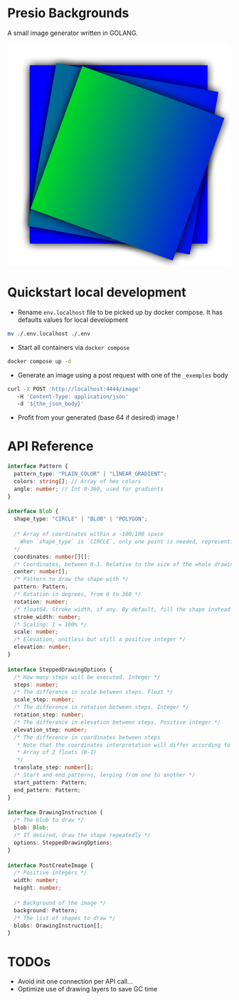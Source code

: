 # Presio Backgrounds

A small image generator written in GOLANG.

![test](./generator/out.png)

# Quickstart local development

- Rename `env.localhost` file to be picked up by docker compose. It has defaults values for local development

```bash
mv ./.env.localhost ./.env
```

- Start all containers via `docker compose`

```bash
docker compose up -d
```

- Generate an image using a post request with one of the `_exemples` body

```bash
curl -X POST 'http://localhost:4444/image'
   -H 'Content-Type: application/json'
   -d '${the_json_body}'
```

- Profit from your generated (base 64 if desired) image !

# API Reference

```typescript
interface Pattern {
  pattern_type: "PLAIN_COLOR" | "LINEAR_GRADIENT";
  colors: string[]; // Array of hex colors
  angle: number; // Int 0-360, used for gradients
}

interface Blob {
  shape_type: "CIRCLE" | "BLOB" | "POLYGON";

  /* Array of coordinates within a -100;100 space
    When `shape_type` is `CIRCLE`, only one point is needed, representing the radius of the circle
  */
  coordinates: number[][];
  /* Coordinates, between 0-1. Relative to the size of the whole drawing area */
  center: number[];
  /* Pattern to draw the shape with */
  pattern: Pattern;
  /* Rotation in degrees, from 0 to 360 */
  rotation: number;
  /* float64. Stroke width, if any. By default, fill the shape instead  */
  stroke_width: number;
  /* Scaling: 1 = 100% */
  scale: number;
  /* Elevation, unitless but still a positive integer */
  elevation: number;
}

interface SteppedDrawingOptions {
  /* How many steps will be executed. Integer */
  steps: number;
  /* The difference in scale between steps. Float */
  scale_step: number;
  /* The difference in rotation between steps. Integer */
  rotation_step: number;
  /* The difference in elevation between steps. Positive integer */
  elevation_step: number;
  /* The difference in coordinates between steps
   * Note that the coordinates interpretation will differ according to Blob settings
   * Array of 2 floats (0-1)
   */
  translate_step: number[];
  /* Start and end patterns, lerping from one to another */
  start_pattern: Pattern;
  end_pattern: Pattern;
}

interface DrawingInstruction {
  /* The blob to draw */
  blob: Blob;
  /* If desired, draw the shape repeatedly */
  options: SteppedDrawingOptions;
}

interface PostCreateImage {
  /* Positive integers */
  width: number;
  height: number;

  /* Background of the image */
  background: Pattern;
  /* The list of shapes to draw */
  blobs: DrawingInstruction[];
}
```

# TODOs

- Avoid init one connection per API call...
- Optimize use of drawing layers to save GC time
